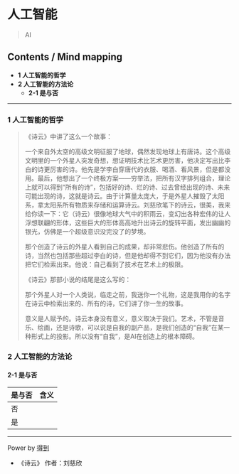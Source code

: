 # 人工智能
> AI

## Contents / Mind mapping
- **1 人工智能的哲学**
- **2 人工智能的方法论**
  - **2-1 是与否**

---

### 1 人工智能的哲学

> 《诗云》中讲了这么一个故事：
>
> 一个来自外太空的高级文明征服了地球，偶然发现地球上有唐诗。这个高级文明里的一个外星人突发奇想，想证明技术比艺术更厉害，他决定写出比李白的诗更厉害的诗。他先是学李白穿唐代的衣服、喝酒、看风景，但是都没用。最后，他想出了一个终极方案——穷举法，把所有汉字排列组合，理论上就可以得到“所有的诗”，包括好的诗、烂的诗、过去曾经出现的诗、未来可能出现的诗，这就是诗云。由于计算量太庞大，于是外星人摧毁了太阳系，拿太阳系所有物质来存储和运算诗云。刘慈欣笔下的诗云，很美，我来给你读一下：它（诗云）很像地球大气中的积雨云，变幻出各种宏伟的让人浮想联翩的形体，这些巨大的形体高高地升出诗云的旋转平面，发出幽幽的银光，仿佛是一个超级意识没完没了的梦境。
>
> 那个创造了诗云的外星人看到自己的成果，却非常悲伤。他创造了所有的诗，当然也包括那些超过李白的诗，但是他却得不到它们，因为他没有办法把它们检索出来。他说：自己看到了技术在艺术上的极限。
>
> 《诗云》那部小说的结尾是这么写的：
>
> 那个外星人对一个人类说，临走之前，我送你一个礼物，这是我用你的名字在诗云中检索出来的、所有的诗，它们讲了你一生的故事。
>
> 意义是人赋予的。诗云本身没有意义，意义取决于我们。艺术，不管是音乐、绘画，还是诗歌，可以说是自我的副产品，是我们创造的“自我”在某一种形式上的投影。所以没有“自我”，是AI在创造上的根本障碍。


### 2 人工智能的方法论

#### 2-1 是与否

|是与否|含义|
|  --  | -- |
|否||
|是||


---
Power by [得到](https://igetget.com)
- 《诗云》 作者：刘慈欣
